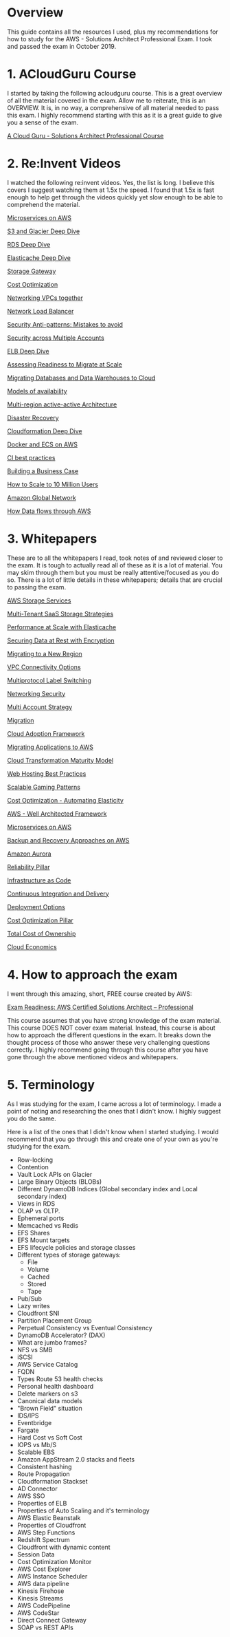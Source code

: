 # Overview

This guide contains all the resources I used, plus my recommendations for how to study for the AWS - Solutions Architect Professional Exam. I took and passed the exam in October 2019.

# 1. ACloudGuru Course

I started by taking the following acloudguru course. This is a great overview of all the material covered in the exam. Allow me to reiterate, this is an OVERVIEW. It is, in no way, a comprehensive of all material needed to pass this exam. I highly recommend starting with this as it is a great guide to give you a sense of the exam. 

[A Cloud Guru - Solutions Architect Professional Course](https://acloud.guru/learn/aws-certified-solutions-architect-professional)


# 2. Re:Invent Videos
I watched the following re:invent videos. Yes, the list is long. I believe this covers 
I suggest watching them at 1.5x the speed. I found that 1.5x is fast enough to help get through the videos quickly yet slow enough to be able to comprehend the material.

[Microservices on AWS](https://www.youtube.com/watch?v=msxD0bTFu2A)

[S3 and Glacier Deep Dive](https://www.youtube.com/watch?v=SUWqDOnXeDw)

[RDS Deep Dive](https://www.youtube.com/watch?v=TJxC-B9Q9tQ)

[Elasticache Deep Dive](https://www.youtube.com/watch?v=_YYBdsuUq2M)

[Storage Gateway](https://www.youtube.com/watch?v=9wgaV70FeaM)

[Cost Optimization](https://www.youtube.com/watch?v=XQFweGjK_-o)

[Networking VPCs together](https://www.youtube.com/watch?v=KGKrVO9xlqI)

[Network Load Balancer](https://www.youtube.com/watch?v=z0FBGIT1Ub4)

[Security Anti-patterns: Mistakes to avoid](https://www.youtube.com/watch?v=tzJmE_Jlas0)

[Security across Multiple Accounts](https://www.youtube.com/watch?v=71fD8Oenwxc)

[ELB Deep Dive](https://www.youtube.com/watch?v=9TwkMMogojY)

[Assessing Readiness to Migrate at Scale](https://www.youtube.com/watch?v=id-PY0GBHXA)

[Migrating Databases and Data Warehouses to Cloud](https://www.youtube.com/watch?v=Y33TviLMBFY)

[Models of availability](https://www.youtube.com/watch?v=xc_PZ5OPXcc)

[Multi-region active-active Architecture](https://www.youtube.com/watch?v=RMrfzR4zyM4)

[Disaster Recovery](https://www.youtube.com/watch?v=a7EMou07hRc)

[Cloudformation Deep Dive](https://www.youtube.com/watch?v=01hy48R9Kr8)

[Docker and ECS on AWS](https://www.youtube.com/watch?v=Qik9LBktjgs)

[CI best practices](https://www.youtube.com/watch?v=GEPJ7Lo346A)

[Building a Business Case](https://www.youtube.com/watch?v=CcspJkc7zqg)

[How to Scale to 10 Million Users](https://www.youtube.com/watch?v=w95murBkYmU)

[Amazon Global Network](https://www.youtube.com/watch?v=uj7Ting6Ckk)

[How Data flows through AWS](https://www.youtube.com/watch?v=8gc2DgBqo9U)

# 3. Whitepapers

These are to all the whitepapers I read, took notes of and reviewed closer to the exam.
It is tough to actually read all of these as it is a lot of material. You may skim through them but you must be really attentive/focused as you do so. There is a lot of little details in these whitepapers; details that are crucial to passing the exam. 

[AWS Storage Services](https://d1.awsstatic.com/whitepapers/Storage/AWS%20Storage%20Services%20Whitepaper-v9.pdf)

[Multi-Tenant SaaS Storage Strategies](https://d1.awsstatic.com/whitepapers/Multi_Tenant_SaaS_Storage_Strategies.pdf)

[Performance at Scale with Elasticache](https://d0.awsstatic.com/whitepapers/performance-at-scale-with-amazon-elasticache.pdf)

[Securing Data at Rest with Encryption](http://d0.awsstatic.com/whitepapers/AWS_Securing_Data_at_Rest_with_Encryption.pdf)

[Migrating to a New Region](http://d0.awsstatic.com/whitepapers/aws-migrate-resources-to-new-region.pdf?refid=70138000001adyu)

[VPC Connectivity Options](https://d0.awsstatic.com/whitepapers/aws-amazon-vpc-connectivity-options.pdf)

[Multiprotocol Label Switching](https://d1.awsstatic.com/whitepapers/Networking/integrating-aws-with-multiprotocol-label-switching.pdf)

[Networking Security](https://d1.awsstatic.com/whitepapers/Security/Networking_Security_Whitepaper.pdf)

[Multi Account Strategy](https://d1.awsstatic.com/aws-answers/AWS_Multi_Account_Security_Strategy.pdf)

[Migration](https://d1.awsstatic.com/whitepapers/Migration/aws-migration-whitepaper.pdf)

[Cloud Adoption Framework](https://d1.awsstatic.com/whitepapers/aws_cloud_adoption_framework.pdf)

[Migrating Applications to AWS](https://d1.awsstatic.com/whitepapers/Migration/migrating-applications-to-aws.pdf)

[Cloud Transformation Maturity Model](https://d1.awsstatic.com/whitepapers/AWS-Cloud-Transformation-Maturity-Model.pdf)

[Web Hosting Best Practices](https://d1.awsstatic.com/whitepapers/aws-web-hosting-best-practices.pdf)

[Scalable Gaming Patterns](https://d0.awsstatic.com/whitepapers/aws-scalable-gaming-patterns.pdf)

[Cost Optimization - Automating Elasticity](https://d1.awsstatic.com/whitepapers/cost-optimization-automating-elasticity.pdf)

[AWS - Well Architected Framework](https://d0.awsstatic.com/whitepapers/architecture/AWS_Well-Architected_Framework.pdf)

[Microservices on AWS](https://d1.awsstatic.com/whitepapers/microservices-on-aws.pdf)

[Backup and Recovery Approaches on AWS](https://d1.awsstatic.com/whitepapers/Storage/Backup_and_Recovery_Approaches_Using_AWS.pdf)

[Amazon Aurora](https://d1.awsstatic.com/whitepapers/getting-started-with-amazon-aurora.pdf)

[Reliability Pillar](https://d1.awsstatic.com/whitepapers/architecture/AWS-Reliability-Pillar.pdf)

[Infrastructure as Code](https://d1.awsstatic.com/whitepapers/DevOps/infrastructure-as-code.pdf)

[Continuous Integration and Delivery](https://d1.awsstatic.com/whitepapers/DevOps/practicing-continuous-integration-continuous-delivery-on-AWS.pdf)

[Deployment Options](https://d1.awsstatic.com/whitepapers/overview-of-deployment-options-on-aws.pdf)

[Cost Optimization Pillar](https://d1.awsstatic.com/whitepapers/architecture/AWS-Cost-Optimization-Pillar.pdf)

[Total Cost of Ownership](https://d1.awsstatic.com/whitepapers/total-cost-of-operation-benefits-using-aws.pdf)

[Cloud Economics](https://d1.awsstatic.com/whitepapers/introduction-to-aws-cloud-economics-final.pdf)


# 4. How to approach the exam

I went through this amazing, short, FREE course created by AWS:

[Exam Readiness: AWS Certified Solutions Architect – Professional](https://www.aws.training/Details/eLearning?id=34737)

This course assumes that you have strong knowledge of the exam material. This course DOES NOT cover exam material. Instead, this course is about how to approach the different questions in the exam. It breaks down the thought process of those who answer these very challenging questions correctly. I highly recommend going through this course after you have gone through the above mentioned videos and whitepapers.


# 5. Terminology

As I was studying for the exam, I came across a lot of terminology. I made a point of noting and researching the ones that I didn't know. I highly suggest you do the same. 

Here is a list of the ones that I didn't know when I started studying. I would recommend that you go through this and create one of your own as you're studying for the exam.

* Row-locking
* Contention
* Vault Lock APIs on Glacier
* Large Binary Objects (BLOBs)
* Different DynamoDB Indices (Global secondary index and Local secondary index)
* Views in RDS
* OLAP vs OLTP. 
* Ephemeral ports
* Memcached vs Redis 
* EFS Shares
* EFS Mount targets
* EFS lifecycle policies and storage classes
* Different types of storage gateways:
  * File
  * Volume 
  * Cached
  * Stored
  * Tape
* Pub/Sub
* Lazy writes
* Cloudfront SNI
* Partition Placement Group
* Perpetual Consistency vs Eventual Consistency
* DynamoDB Accelerator? (DAX)
* What are jumbo frames?
* NFS vs SMB
* iSCSI
* AWS Service Catalog
* FQDN
* Types Route 53 health checks
* Personal health dashboard
* Delete markers on s3 
* Canonical data models
* "Brown Field" situation
* IDS/IPS
* Eventbridge
* Fargate
* Hard Cost vs Soft Cost
* IOPS vs Mb/S 
* Scalable EBS
* Amazon AppStream 2.0 stacks and fleets
* Consistent hashing
* Route Propagation 
* Cloudformation Stackset
* AD Connector
* AWS SSO
* Properties of ELB
* Properties of Auto Scaling and it's terminology
* AWS Elastic Beanstalk
* Properties of Cloudfront
* AWS Step Functions
* Redshift Spectrum
* Cloudfront with dynamic content
* Session Data
* Cost Optimization Monitor
* AWS Cost Explorer
* AWS Instance Scheduler
* AWS data pipeline
* Kinesis Firehose
* Kinesis Streams
* AWS CodePipeline
* AWS CodeStar
* Direct Connect Gateway
* SOAP vs REST APIs
